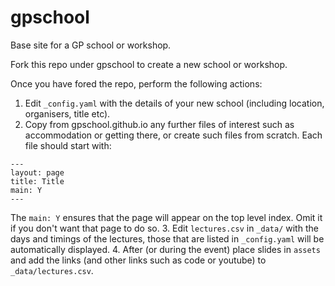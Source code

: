 # gpschool

Base site for a GP school or workshop.

Fork this repo under gpschool to create a new school or workshop.

Once you have fored the repo, perform the following actions:

1. Edit `_config.yaml` with the details of your new school (including location, organisers, title etc).
2. Copy from gpschool.github.io any further files of interest such as accommodation or getting there, or create such files from scratch. Each file should start with:
  ```
  ---
  layout: page
  title: Title
  main: Y
  ---
  ```
  The `main: Y` ensures that the page will appear on the top level index. Omit it if you don't want that page to do so. 
3. Edit `lectures.csv` in `_data/` with the days and timings of the lectures, those that are listed in `_config.yaml` will be automatically displayed.
4. After (or during the event) place slides in `assets` and add the links (and other links such as code or youtube) to `_data/lectures.csv`.